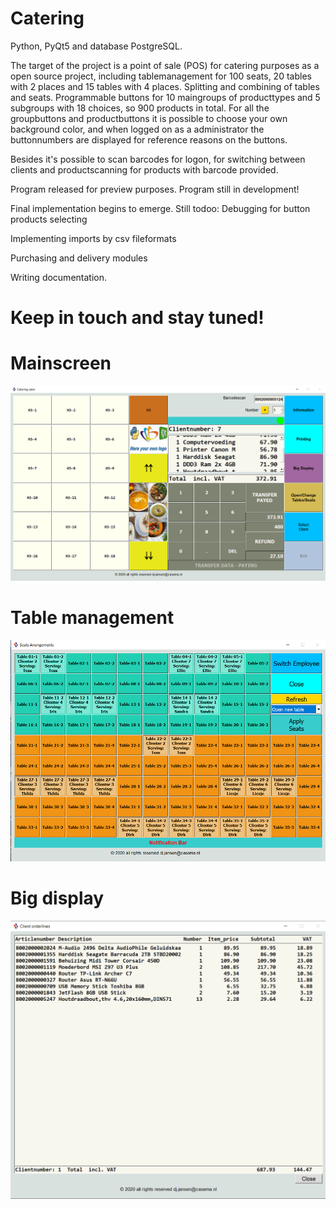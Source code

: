 # Catering

Python, PyQt5 and database PostgreSQL.

The target of the project is a point of sale (POS)  for catering purposes as a open source project, including tablemanagement for 100 seats, 20 tables with 2 places and 15 tables with 4 places. Splitting and combining of tables and seats. Programmable buttons for 10 maingroups of producttypes and 5 subgroups with 18 choices, so 900 products in total.
For all the groupbuttons and productbuttons it is possible to choose your own background color, and when logged on as a administrator the buttonnumbers are displayed for reference reasons on the buttons.

Besides it's possible to scan barcodes for logon, for switching between clients and productscanning for products with barcode provided.

Program released for preview purposes. Program still in development! 

Final implementation begins to emerge.
Still todoo:
Debugging for button products selecting

Implementing imports by csv fileformats

Purchasing and delivery modules

Writing documentation.

# Keep in touch and stay tuned!

# Mainscreen
![Catering Mainscreen](https://raw.githubusercontent.com/DirkJanJansen/Catering/master/mainScreen.png)

# Table management
![Catering Table_reservationscreen](https://raw.githubusercontent.com/DirkJanJansen/Catering/master/table_management.png)

# Big display
![Catering Table_reservationscreen](https://raw.githubusercontent.com/DirkJanJansen/Catering/master/bigDisplay.png)






 

